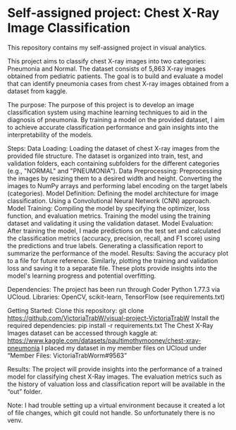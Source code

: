 # Self-assigned project: Chest X-Ray Image Classification
This repository contains my self-assigned project in visual analytics.

This project aims to classify chest X-ray images into two categories: Pneumonia and Normal. The dataset consists of 5,863 X-ray images obtained from pediatric patients. The goal is to build and evaluate  a model that can identify pneumonia cases from chest X-ray images obtained from a dataset from kaggle.

The purpose:
The purpose of this project is to develop an image classification system using machine learning techniques to aid in the diagnosis of pneumonia. By training a model on the provided dataset, I aim to achieve accurate classification performance and gain insights into the interpretability of the models.

Steps:
Data Loading: Loading the dataset of chest X-ray images from the provided file structure. The dataset is organized into train, test, and validation folders, each containing subfolders for the different categories (e.g., "NORMAL" and "PNEUMONIA").
Data Preprocessing: Preprocessing the images by resizing them to a desired width and height. Converting the images to NumPy arrays and performing label encoding on the target labels (categories). 
Model Definition: Defining the model architecture for image classification. Using a Convolutional Neural Network (CNN) approach.
Model Training: Compiling the model by specifying the optimizer, loss function, and evaluation metrics. Training the model using the training dataset and validating it using the validation dataset.
Model Evaluation: After training the model, I made predictions on the test set and calculated the classification metrics (accuracy, precision, recall, and F1 score) using the predictions and true labels. Generating a classification report to summarize the performance of the model.
Results: Saving the accuracy plot to a file for future reference. Similarly, plotting the training and validation loss and saving it to a separate file. These plots provide insights into the model's learning progress and potential overfitting.

Dependencies:
The project has been run through Coder Python 1.77.3 via UCloud. 
Libraries: OpenCV, scikit-learn, TensorFlow (see requirements.txt)

Getting Started:
Clone this repository: git clone https://github.com/VictoriaTrabW/visual-project-VictoriaTrabW
Install the required dependencies: pip install -r requirements.txt
The Chest X-Ray Images dataset can be accessed through kaggle at: https://www.kaggle.com/datasets/paultimothymooney/chest-xray-pneumonia
I placed my dataset in my member files on UCloud under “Member Files: VictoriaTrabWorm#9563”

Results:
The project will provide insights into the performance of a trained model for classifying chest X-Ray images. The evaluation metrics such as the history of valuation loss and classification report will be available in the “out” folder.

Note: I had trouble setting up a virtual environment because it created a lot of file changes, which git could not handle. So unfortunately there is no venv.
